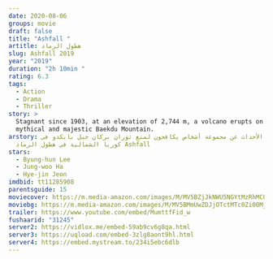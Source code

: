 ```yaml
---
date: 2020-08-06
groups: movie
draft: false
title: "Ashfall "
artitle: هطول الرماد
slug: Ashfall 2019
year: "2019"
duration: "2h 10min "
rating: 6.3
tags:
  - Action
  - Drama
  - Thriller
story: >
  Stagnant since 1903, at an elevation of 2,744 m, a volcano erupts on the
  mythical and majestic Baekdu Mountain.
arstory: تدور الأحداث عن مجموعة أشخاص يكافحون لمنع ثوران بركان جبل بايكدو في
  كوريا الشمالية في هطول الرماد Ashfall
stars:
  - Byung-hun Lee
  - Jung-woo Ha
  - Hye-jin Jeon
imdbid: tt11285908
parentsguide: 15
moviecover: https://m.media-amazon.com/images/M/MV5BZjJkNWU5NGYtMzRhMC00NDk4LWFlMTUtMjczN2Q1ODc1NTZlXkEyXkFqcGdeQXVyMjU0ODQ5NTA@._V1_SY1000_CR0,0,697,1000_AL_.jpg
moviebg: https://m.media-amazon.com/images/M/MV5BMmUwZDJjOTctMTc0Zi00MjgzLTg1OWEtY2M0NjBjMDNkZjRmXkEyXkFqcGdeQXVyNzI1NzMxNzM@._V1_SX1777_CR0,0,1777,999_AL_.jpg
trailer: https://www.youtube.com/embed/MumttfFid_w
fushaarid: "31245"
server2: https://vidlox.me/embed-59ab9cv6g8qa.html
server3: https://uqload.com/embed-3zlg8aont9hl.html
server4: https://embed.mystream.to/234i5ebc6dlb
---
```


